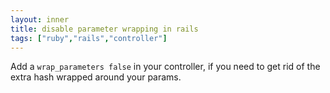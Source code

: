 ```yaml
---
layout: inner
title: disable parameter wrapping in rails
tags: ["ruby","rails","controller"]
---
```

Add a `wrap_parameters false` in your controller, if you need to get rid of the
extra hash wrapped around your params.
